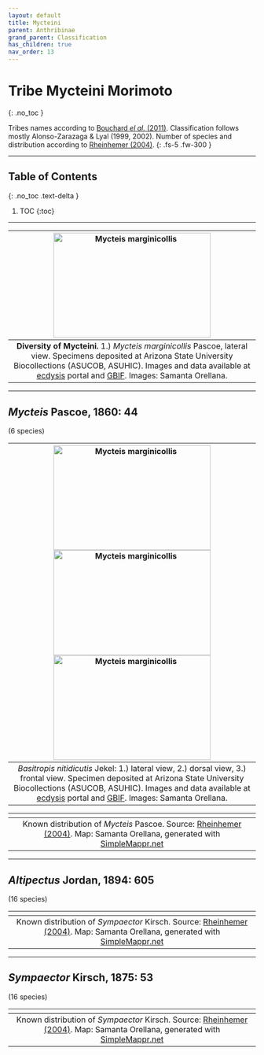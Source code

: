 ```yaml
---
layout: default
title: Mycteini
parent: Anthribinae
grand_parent: Classification
has_children: true
nav_order: 13
---
```



# Tribe Mycteini Morimoto
{: .no_toc }

Tribes names according to [Bouchard _el al._ (2011)](https://zookeys.pensoft.net/articles.php?id=4001). Classification follows mostly Alonso-Zarazaga & Lyal (1999, 2002). Number of species and distribution according to [Rheinhemer (2004)](https://www.zobodat.at/pdf/Mitt-Ent-Ver-Stuttgart_39_2004_0001-0244.pdf).
{: .fs-5 .fw-300 }

---

## Table of Contents
{: .no_toc .text-delta }

1. TOC
{:toc}

---

| [<img src="https://serv.biokic.asu.edu/imglib/ecdysis/ASU_ASUCOB/ASUCOB0015/ASUCOB0015327_lateral_edited_1619129450.jpg" alt="Mycteis marginicollis" width="320" height="213.4">](https://serv.biokic.asu.edu/ecdysis/collections/individual/index.php?occid=658529) | 
|:--:| 
|**Diversity of Mycteini.** 1.) *Mycteis marginicollis* Pascoe, lateral view. Specimens deposited at Arizona State University Biocollections (ASUCOB, ASUHIC). Images and data available at [ecdysis](https://serv.biokic.asu.edu/ecdysis/index.php) portal and [GBIF](gbif.org). Images: Samanta Orellana.|

---

## _Mycteis_ Pascoe, 1860: 44
(6 species)

|  [<img src="https://serv.biokic.asu.edu/imglib/ecdysis/ASU_ASUCOB/ASUCOB0015/ASUCOB0015327_lateral_edited_1619129450.jpg" alt="Mycteis marginicollis" width="320" height="213.4">](https://serv.biokic.asu.edu/ecdysis/collections/individual/index.php?occid=658529)  [<img src="https://serv.biokic.asu.edu/imglib/ecdysis/ASU_ASUCOB/ASUCOB0015/ASUCOB0015327_dorsal_edited_1619130844.jpg" alt="Mycteis marginicollis" width="320" height="213.4">](https://serv.biokic.asu.edu/ecdysis/collections/individual/index.php?occid=658529)  [<img src="https://serv.biokic.asu.edu/imglib/ecdysis/ASU_ASUCOB/ASUCOB0015/ASUCOB0015327_frontal_edited_1619131748.jpg" alt="Mycteis marginicollis" width="320" height="213.4">](https://serv.biokic.asu.edu/ecdysis/collections/individual/index.php?occid=658529) | 
|:--:| 
|_Basitropis nitidicutis_ Jekel: 1.) lateral view, 2.) dorsal view, 3.) frontal view. Specimen deposited at Arizona State University Biocollections (ASUCOB, ASUHIC). Images and data available at [ecdysis](https://serv.biokic.asu.edu/ecdysis/index.php) portal and [GBIF](gbif.org). Images: Samanta Orellana.|

|<img src="https://www.simplemappr.net/map/19882" alt="" />| 
|:--:| 
|Known distribution of _Mycteis_ Pascoe. Source: [Rheinhemer (2004)](https://www.zobodat.at/pdf/Mitt-Ent-Ver-Stuttgart_39_2004_0001-0244.pdf). Map: Samanta Orellana, generated with [SimpleMappr.net](https://www.simplemappr.net/) |

---

## _Altipectus_ Jordan, 1894: 605
(16 species)

|<img src="https://www.simplemappr.net/map/19884" alt="" />| 
|:--:| 
|Known distribution of _Sympaector_ Kirsch. Source: [Rheinhemer (2004)](https://www.zobodat.at/pdf/Mitt-Ent-Ver-Stuttgart_39_2004_0001-0244.pdf). Map: Samanta Orellana, generated with [SimpleMappr.net](https://www.simplemappr.net/) |

---

## _Sympaector_ Kirsch, 1875: 53
(16 species)

|<img src="https://www.simplemappr.net/map/19883" alt="" />| 
|:--:| 
|Known distribution of _Sympaector_ Kirsch. Source: [Rheinhemer (2004)](https://www.zobodat.at/pdf/Mitt-Ent-Ver-Stuttgart_39_2004_0001-0244.pdf). Map: Samanta Orellana, generated with [SimpleMappr.net](https://www.simplemappr.net/) |
